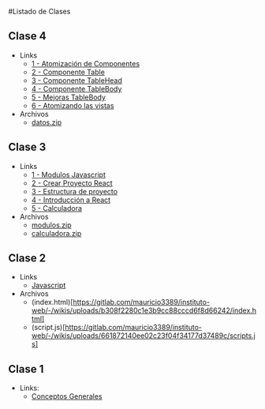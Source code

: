 #Listado de Clases

## Clase 4
- Links
  - [1 - Atomización de Componentes](https://gitlab.com/mauricio3389/instituto-web/-/wikis/Clase-4-(1-Atomizaci%C3%B3n-de-Componentes))
  - [2 - Componente Table](https://gitlab.com/mauricio3389/instituto-web/-/wikis/Clase-4-(2-Componente-Table))
  - [3 - Componente TableHead](https://gitlab.com/mauricio3389/instituto-web/-/wikis/Clase-4-(3-Componente-TableHead))
  - [4 - Componente TableBody](https://gitlab.com/mauricio3389/instituto-web/-/wikis/Clase-4-(4-Componente-TableBody))
  - [5 - Mejoras TableBody](https://gitlab.com/mauricio3389/instituto-web/-/wikis/Clase-4-(5-Mejoras-TableBody))
  - [6 - Atomizando las vistas](https://gitlab.com/mauricio3389/instituto-web/-/wikis/Clase-4-(6-Atomizando-las-vistas))
- Archivos
  - [datos.zip](https://gitlab.com/mauricio3389/instituto-web/-/wikis/uploads/40e5264abf451a8640d676b5dfc1a5fa/datos.zip)

## Clase 3
- Links
  - [1 - Modulos Javascript](https://gitlab.com/mauricio3389/instituto-web/-/wikis/Clase-3-(1-Modulos-Javascript))
  - [2 - Crear Proyecto React](https://gitlab.com/mauricio3389/instituto-web/-/wikis/Clase-3-(2---Crear-Proyecto-React))
  - [3 - Estructura de proyecto](https://gitlab.com/mauricio3389/instituto-web/-/wikis/Clase-3-(3---Estructura-de-proyecto))
  - [4 - Introducción a React](https://gitlab.com/mauricio3389/instituto-web/-/wikis/Clase-3-(4---Introducci%C3%B3n-a-React))
  - [5 - Calculadora](https://gitlab.com/mauricio3389/instituto-web/-/wikis/Clase-3-(5-Calculadora))
- Archivos
  - [modulos.zip](uploads/7c563fe426a0d6659b176996e796da05/modulos.zip)
  - [calculadora.zip](https://gitlab.com/mauricio3389/instituto-web/-/wikis/uploads/6bca2eb3256fcbe809dc1599fd1e76af/calculadora.zip)

## Clase 2
- Links 
  - [Javascript](https://gitlab.com/mauricio3389/instituto-web/-/wikis/Clase-2-(Javascript))
- Archivos
  - (index.html)[https://gitlab.com/mauricio3389/instituto-web/-/wikis/uploads/b308f2280c1e3b9cc88cccd6f8d66242/index.html]
  - (script.js)[https://gitlab.com/mauricio3389/instituto-web/-/wikis/uploads/661872140ee02c23f04f34177d37489c/scripts.js]

## Clase 1 
- Links: 
  - [Conceptos Generales](https://gitlab.com/mauricio3389/instituto-web/-/wikis/Clase-1)